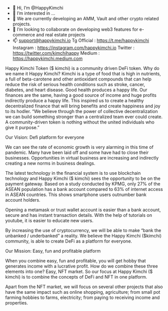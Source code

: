 - 👋 Hi, I’m @HappyKimchi
- 👀 I’m interested in ...
- 🌱 We are currently developing an AMM, Vault and other crypto related projects.
- 💞️ I’m looking to collaborate on developing web3 features for e-commerce and real estate projects
- 📫 support@happykimchi.io
Tg Official	: https://t.me/happykimchi
Instagram		: https://instagram.com/happykimchi.io
Twitter		  : https://twitter.com/kimchihappy
Medium		  : https://happykimchi.medium.com	

Happy Kimchi Token ($ kimchi) is a community driven DeFi token. Why do we name it Happy Kimchi? Kimchi is a type of food that is high in nutrients, a full of beta-carotene and other antioxidant compounds that can help reduce the risk of serious health conditions such as stroke, cancer, diabetes, and heart disease. Good health produces a happy life. Our finances are the same, having a good source of income and huge profits indirectly produce a happy life. This inspired us to create a healthy decentralized finance that will bring benefits and create happiness and joy to its hodler.
“We believe through the power of collective decentralization we can build something stronger than a centralized team ever could create. A community-driven token is nothing without the united individuals who give it purpose.”

Our Vision: Defi platform for everyone

We can see the rate of economic growth is very alarming in this time of pandemic. Many have been laid off and some have had to close their businesses. Opportunities in virtual business are increasing and indirectly creating a new norms in business dealings.

The latest technology in the financial system is to use blockchain technology and Happy Kimchi ($ kimchi) sees the opportunity to be on the payment gateway. Based on a study conducted by KPMG, only 27% of the ASEAN population has a bank account compared to 63% of internet access in ASEAN countries. This shows smartphone users outnumber bank account holders.

Opening a metamask or trust wallet account is easier than a bank account, secure and has instant transaction details. With the help of tutorials on youtube, it is easier to educate new users.

By increasing the use of cryptocurrency, we will be able to make “bank the unbanked / underbanked” a reality. We believe the Happy Kimchi ($kimchi) community, is able to create DeFi as a platform for everyone.


Our Mission: Easy, fun and profitable platform

When you combine easy, fun and profitable, you will get hobby that generates income with a lucrative profit. How do we combine these three elements into one? Easy, NFT market. So our focus at Happy Kimchi ($ kimchi) is to combine the concepts of DeFi and NFT in one platform.

Apart from the NFT market, we will focus on several other projects that also have the same impact such as online shopping, agriculture; from small pot farming hobbies to farms, electricity; from paying to receiving income and properties.

<!---
HappyKimchi/HappyKimchi is a ✨ special ✨ repository because its `README.md` (this file) appears on your GitHub profile.
You can click the Preview link to take a look at your changes.
--->

